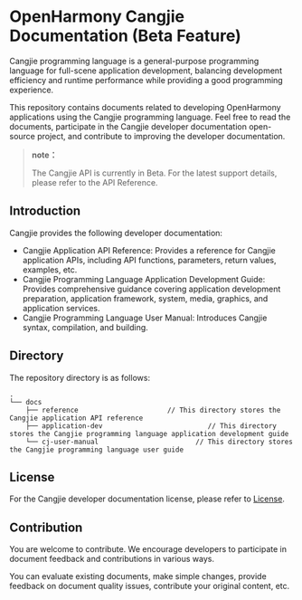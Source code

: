 # OpenHarmony Cangjie Documentation (Beta Feature)

Cangjie programming language is a general-purpose programming language for full-scene application development, balancing development efficiency and runtime performance while providing a good programming experience.

This repository contains documents related to developing OpenHarmony applications using the Cangjie programming language. Feel free to read the documents, participate in the Cangjie developer documentation open-source project, and contribute to improving the developer documentation.

> **note：**
>
> The Cangjie API is currently in Beta. For the latest support details, please refer to the API Reference. 

## Introduction

Cangjie provides the following developer documentation:

- Cangjie Application API Reference: Provides a reference for Cangjie application APIs, including API functions, parameters, return values, examples, etc.
- Cangjie Programming Language Application Development Guide: Provides comprehensive guidance covering application development preparation, application framework, system, media, graphics, and application services.
- Cangjie Programming Language User Manual: Introduces Cangjie syntax, compilation, and building.

## Directory

The repository directory is as follows:

```text
.
└── docs
    ├── reference                      // This directory stores the Cangjie application API reference
    ├── application-dev                          // This directory stores the Cangjie programming language application development guide
    └── cj-user-manual                        // This directory stores the Cangjie programming language user guide
```

## License

For the Cangjie developer documentation license, please refer to [License](./LICENSE).

## Contribution

You are welcome to contribute. We encourage developers to participate in document feedback and contributions in various ways.

You can evaluate existing documents, make simple changes, provide feedback on document quality issues, contribute your original content, etc.

